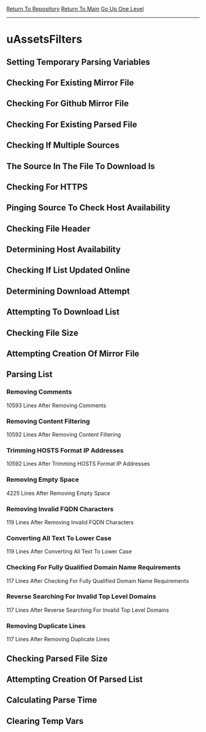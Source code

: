 [Return To Repository](https://github.com/deathbybandaid/piholeparser/)
[Return To Main](https://github.com/deathbybandaid/piholeparser/blob/master/RecentRunLogs/Mainlog.md)
[Go Up One Level](https://github.com/deathbybandaid/piholeparser/blob/master/RecentRunLogs/TopLevelScripts/30-Processing-External-Blacklists.md)
____________________________________
# uAssetsFilters
## Setting Temporary Parsing Variables
## Checking For Existing Mirror File
## Checking For Github Mirror File
## Checking For Existing Parsed File
## Checking If Multiple Sources
## The Source In The File To Download Is
## Checking For HTTPS
## Pinging Source To Check Host Availability
## Checking File Header
## Determining Host Availability
## Checking If List Updated Online
## Determining Download Attempt
## Attempting To Download List
## Checking File Size
## Attempting Creation Of Mirror File
## Parsing List
### Removing Comments
10593 Lines After Removing Comments
### Removing Content Filtering
10592 Lines After Removing Content Filtering
### Trimming HOSTS Format IP Addresses
10592 Lines After Trimming HOSTS Format IP Addresses
### Removing Empty Space
4225 Lines After Removing Empty Space
### Removing Invalid FQDN Characters
119 Lines After Removing Invalid FQDN Characters
### Converting All Text To Lower Case
119 Lines After Converting All Text To Lower Case
### Checking For Fully Qualified Domain Name Requirements
117 Lines After Checking For Fully Qualified Domain Name Requirements
### Reverse Searching For Invalid Top Level Domains
117 Lines After Reverse Searching For Invalid Top Level Domains
### Removing Duplicate Lines
117 Lines After Removing Duplicate Lines
## Checking Parsed File Size
## Attempting Creation Of Parsed List
## Calculating Parse Time
## Clearing Temp Vars
